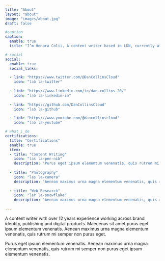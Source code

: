 ```yaml
---
title: "About"
layout: "about"
image: "images/about.jpg"
draft: false

#caption
caption:
  enable: true
  title: "I’m Henara Colii, A content writer based in LDN, currently at Bookworm."

# social
social:
  enable: true
  social_links:

  - link: "https://www.twitter.com/@DanCollinsCloud"
    icon: "lab la-twitter"
    
  - link: "https://www.linkedin.com/in/dan-collins-20/"
    icon: "lab la-linkedin-in"
    
  - link: "https://github.com/DanCollinsCloud"
    icon: "lab la-github"

  - link: "https://www.youtube.com/@dancollinscloud"
    icon: "lab la-youtube"

# what_i_do
certifications:
  title: "Certifications"
  enable: true
  item:
  - title: "Content Writing"
    icon: "las la-pen-nib"
    description: "Purus eget ipsum elementum venenatis, quis rutrum mi semper nonpurus eget ipsum elementum venenatis."
    
  - title: "Photography"
    icon: "las la-camera"
    description: "Aenean maximus urna magna elementum venenatis, quis rutrum mi semper non purus eget ipsum elementum venenatis."
    
  - title: "Web Research"
    icon: "lar la-snowflake"
    description: "Aenean maximus urna magna elementum venenatis, quis rutrum mi semper non purus eget ipsum elementum venenatis."
 
---
```

A content writer with over 12 years experience working across brand identity, publishing and digital products. Maecenas sit amet purus eget ipsum elementum venenatis. Aenean maximus urna magna elementum venenatis, quis rutrum mi semper non purus eget.

Purus eget ipsum elementum venenatis. Aenean maximus urna magna elementum venenatis, quis rutrum mi semper non purus eget ipsum elementum venenatis.